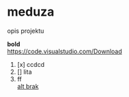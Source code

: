 # meduza

opis projektu

**bold**  
https://code.visualstudio.com/Download


1. [x] ccdcd  
2. [] lita  
3. ff   
 [alt brak](img/et3.jpg)
